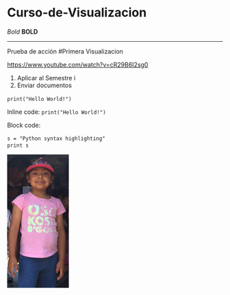 # Curso-de-Visualizacion

*Bold*
**BOLD**

___

Prueba de acción
#Primera Visualizacion

https://www.youtube.com/watch?v=cR29B6I2sg0

1. Aplicar al Semestre i
2. Enviar documentos


`print("Hello World!")`

Inline code: `print("Hello World!")`

Block code:

```[id]: url "title"
s = "Python syntax highlighting"
print s
```
![](./Media/Zyanya.png)
